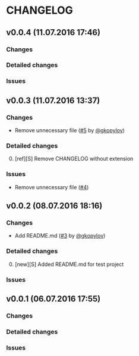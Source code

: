 # CHANGELOG

## v0.0.4 (11.07.2016 17:46)

### Changes

### Detailed changes

### Issues

## v0.0.3 (11.07.2016 13:37)

### Changes

* Remove unnecessary file ([#5](https://github.com/technoeleganceteam/org_test_for_kanban/pull/5) by [@gkopylov](https://github.com/gkopylov)) 

### Detailed changes

0. [ref][S] Remove CHANGELOG without extension 

### Issues

* Remove unnecessary file ([#4](https://github.com/technoeleganceteam/org_test_for_kanban/issues/4))

## v0.0.2 (08.07.2016 18:16)

### Changes

* Add README.md ([#3](https://github.com/technoeleganceteam/org_test_for_kanban/pull/3) by [@gkopylov](https://github.com/gkopylov)) 

### Detailed changes

0. [new][S] Added README.md for test project 

### Issues

## v0.0.1 (06.07.2016 17:55)

### Changes

### Detailed changes

### Issues
